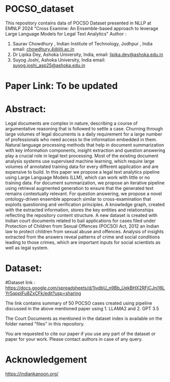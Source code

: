 # POCSO_dataset
This repository contains data of POCSO Dataset presented in NLLP at EMNLP 2024 "Cross Examine: An Ensemble-based approach to leverage Large Language Models for Legal Text Analytics"
Author : 
1. Saurav Chowdhury , Indian Institute of Technology, Jodhpur , India email: chowdhury.4@iitj.ac.in
2. Dr Lipika Dey, Ashoka University, India, email: lipika.dey@ashoka.edu.in
3. Suyog Joshi, Ashoka University, India email: suyog.joshi_asp25@ashoka.edu.in

# Paper Link: To be updated
# Abstract:
Legal documents are complex in nature, describing a course of argumentative reasoning that is followed to settle a case. Churning through large volumes of legal documents is a daily requirement for a large number of professionals who need access to the information embedded in them. Natural language processing methods that help in document summarization with key information components, insight extraction and question answering play a crucial role in legal text processing. Most of the existing document analysis systems use supervised machine learning, which require large volumes of annotated training data for every different application and are expensive to build. In this paper we propose a legal text analytics pipeline using Large Language Models (LLM), which can work with little or no training data. For document summarization, we propose an iterative pipeline using retrieval augmented generation to ensure that the generated text remains contextually relevant. For question answering, we propose a novel ontology-driven ensemble approach similar to cross-examination that exploits questioning and verification  principles. A knowledge graph, created with the extracted information, stores the key entities and relationships reflecting the repository content structure. A new dataset is created with Indian court documents related to bail applications for cases filed under Protection of Children from Sexual Offences (POCSO) Act, 2012 an Indian law to protect children from sexual abuse and offences. Analysis of insights extracted from the answers reveal patterns of crime and social conditions leading to those crimes, which are important inputs for social scientists as well as  legal system.

# Dataset:
#Dataset link : https://docs.google.com/spreadsheets/d/1ivdbU_n9Bb_UekBHX2RFjCJni16LYr5qpplFu8ZxCFk/edit?usp=sharing


The link contains summary of 50 POCSO cases created using pipeline discussed in the above mentioned paper using 1. LLAMA2 and 2. GPT 3.5 

The Court Documents as mentioned in the dataset index is available on the folder named "files" in this repository.


You are requested to cite our paper if you use any part of the dataset or paper for your work. Please contact authors in case of any query.

# Acknowledgement
https://indiankanoon.org/
